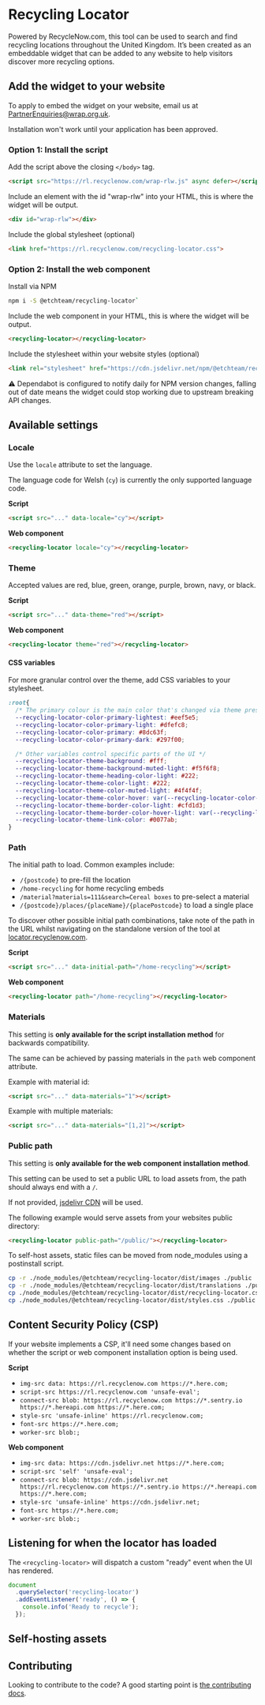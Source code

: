 # Recycling Locator

Powered by RecycleNow.com, this tool can be used to search and find recycling locations throughout the United Kingdom. It’s been created as an embeddable widget that can be added to any website to help visitors discover more recycling options.

## Add the widget to your website

To apply to embed the widget on your website, email us at [PartnerEnquiries@wrap.org.uk](mailto:PartnerEnquiries@wrap.org.uk).

Installation won't work until your application has been approved.

### Option 1: Install the script

Add the script above the closing `</body>` tag.

```html
<script src="https://rl.recyclenow.com/wrap-rlw.js" async defer></script>
```

Include an element with the id "wrap-rlw" into your HTML, this is where the widget will be output.

```html
<div id="wrap-rlw"></div>
```

Include the global stylesheet (optional)

```html
<link href="https://rl.recyclenow.com/recycling-locator.css">
```

### Option 2: Install the web component

Install via NPM

```bash
npm i -S @etchteam/recycling-locator`
```

Include the web component in your HTML, this is where the widget will be output.

```html
<recycling-locator></recycling-locator>
```

Include the stylesheet within your website styles (optional)

```html
<link rel="stylesheet" href="https://cdn.jsdelivr.net/npm/@etchteam/recycling-locator@latest/dist/recycling-locator.css">
```

⚠️ Dependabot is configured to notify daily for NPM version changes, falling out of date means the widget could stop working due to upstream breaking API changes.

## Available settings

### Locale

Use the `locale` attribute to set the language.

The language code for Welsh (`cy`) is currently the only supported language code.

**Script**

```html
<script src="..." data-locale="cy"></script>
```

**Web component**

```html
<recycling-locator locale="cy"></recycling-locator>
```

### Theme

Accepted values are red, blue, green, orange, purple, brown, navy, or black.

**Script**

```html
<script src="..." data-theme="red"></script>
```

**Web component**

```html
<recycling-locator theme="red"></recycling-locator>
```

#### CSS variables

For more granular control over the theme, add CSS variables to your stylesheet.

```css
:root{
  /* The primary colour is the main color that's changed via theme presets */
  --recycling-locator-color-primary-lightest: #eef5e5;
  --recycling-locator-color-primary-light: #dfefc8;
  --recycling-locator-color-primary: #8dc63f;
  --recycling-locator-color-primary-dark: #297f00;

  /* Other variables control specific parts of the UI */
  --recycling-locator-theme-background: #fff;
  --recycling-locator-theme-background-muted-light: #f5f6f8;
  --recycling-locator-theme-heading-color-light: #222;
  --recycling-locator-theme-color-light: #222;
  --recycling-locator-theme-color-muted-light: #4f4f4f;
  --recycling-locator-theme-color-hover: var(--recycling-locator-color-primary-dark);
  --recycling-locator-theme-border-color-light: #cfd1d3;
  --recycling-locator-theme-border-color-hover-light: var(--recycling-locator-color-primary-dark);
  --recycling-locator-theme-link-color: #0077ab;
}
```

### Path

The initial path to load. Common examples include:

- `/{postcode}` to pre-fill the location
- `/home-recycling` for home recycling embeds
- `/material?materials=111&search=Cereal boxes` to pre-select a material
- `/{postcode}/places/{placeName}/{placePostcode}` to load a single place

To discover other possible initial path combinations, take note of the path in the URL whilst navigating on the standalone version of the tool at [locator.recyclenow.com](https://locator.recyclenow.com/).

**Script**

```html
<script src="..." data-initial-path="/home-recycling"></script>
```

**Web component**

```html
<recycling-locator path="/home-recycling"></recycling-locator>
```

### Materials

This setting is **only available for the script installation method** for backwards compatibility.

The same can be achieved by passing materials in the `path` web component attribute.

Example with material id:

```html
<script src="..." data-materials="1"></script>
```

Example with multiple materials:

```html
<script src="..." data-materials="[1,2]"></script>
```

### Public path

This setting is **only available for the web component installation method**.

This setting can be used to set a public URL to load assets from, the path should always end with a `/`.

If not provided, [jsdelivr CDN](https://www.jsdelivr.com/) will be used.

The following example would serve assets from your websites public directory:

```html
<recycling-locator public-path="/public/"></recycling-locator>
```

To self-host assets, static files can be moved from node_modules using a postinstall script.

```bash
cp -r ./node_modules/@etchteam/recycling-locator/dist/images ./public
cp -r ./node_modules/@etchteam/recycling-locator/dist/translations ./public
cp ./node_modules/@etchteam/recycling-locator/dist/recycling-locator.css ./public
cp ./node_modules/@etchteam/recycling-locator/dist/styles.css ./public
```

## Content Security Policy (CSP)

If your website implements a CSP, it'll need some changes based on whether the script or web component installation option is being used.

**Script**

- `img-src data: https://rl.recyclenow.com https://*.here.com;`
- `script-src https://rl.recyclenow.com 'unsafe-eval';`
- `connect-src blob: https://rl.recyclenow.com https://*.sentry.io https://*.hereapi.com https://*.here.com;`
- `style-src 'unsafe-inline' https://rl.recyclenow.com;`
- `font-src https://*.here.com;`
- `worker-src blob:;`

**Web component**

- `img-src data: https://cdn.jsdelivr.net https://*.here.com;`
- `script-src 'self' 'unsafe-eval';`
- `connect-src blob: https://cdn.jsdelivr.net https://rl.recyclenow.com https://*.sentry.io https://*.hereapi.com https://*.here.com;`
- `style-src 'unsafe-inline' https://cdn.jsdelivr.net;`
- `font-src https://*.here.com;`
- `worker-src blob:;`

## Listening for when the locator has loaded

The `<recycling-locator>` will dispatch a custom "ready" event when the UI has rendered.

```javascript
document
  .querySelector('recycling-locator')
  .addEventListener('ready', () => {
    console.info('Ready to recycle');
  });
```

## Self-hosting assets



## Contributing

Looking to contribute to the code? A good starting point is [the contributing docs](https://github.com/etchteam/recycling-locator-widget/blob/main/contributing.md).
